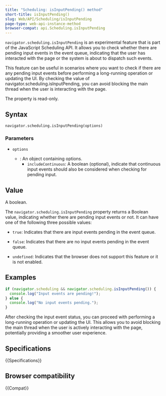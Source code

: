 ```yaml
---
title: "Scheduling: isInputPending() method"
short-title: isInputPending()
slug: Web/API/Scheduling/isInputPending
page-type: web-api-instance-method
browser-compat: api.Scheduling.isInputPending
---
```


`navigator.scheduling.isInputPending` is an experimental feature that is part of the JavaScript Scheduling API. It allows you to check whether there are pending input events in the event queue, indicating that the user has interacted with the page or the system is about to dispatch such events.

This feature can be useful in scenarios where you want to check if there are any pending input events before performing a long-running operation or updating the UI. By checking the value of navigator.scheduling.isInputPending, you can avoid blocking the main thread when the user is interacting with the page.

The property is read-only.

## Syntax

```js-nolint
navigator.scheduling.isInputPending(options)
```

### Parameters

- `options`

  - : An object containing options.
    - `includeContinuous`: A boolean (optional), indicate that continuous input events should also be considered when checking for pending input.

## Value

A boolean.

The `navigator.scheduling.isInputPending` property returns a Boolean value, indicating whether there are pending input events or not. It can have one of the following three possible values:

- `true`: Indicates that there are input events pending in the event queue.

- `false`: Indicates that there are no input events pending in the event queue.

- `undefined`: Indicates that the browser does not support this feature or it is not enabled.

## Examples

```js
if (navigator.scheduling && navigator.scheduling.isInputPending()) {
  console.log("Input events are pending!");
} else {
  console.log("No input events pending.");
}
```

After checking the input event status, you can proceed with performing a long-running operation or updating the UI. This allows you to avoid blocking the main thread when the user is actively interacting with the page, potentially providing a smoother user experience.

## Specifications

{{Specifications}}

## Browser compatibility

{{Compat}}
